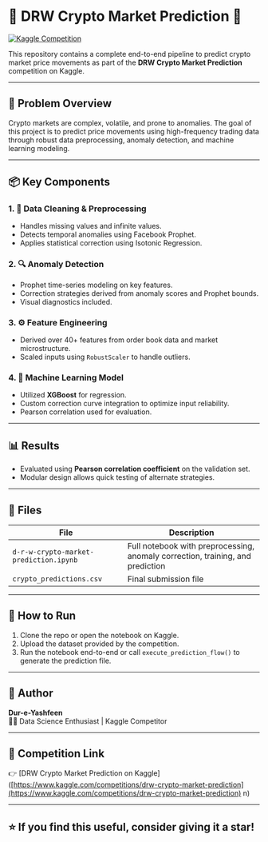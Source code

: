 # 🧠 DRW Crypto Market Prediction 🚀

[![Kaggle Competition](https://img.shields.io/badge/Kaggle-DRW%20Crypto%20Prediction-blue)](https://www.kaggle.com/competitions/drw-crypto-market-prediction)

This repository contains a complete end-to-end pipeline to predict crypto market price movements as part of the **DRW Crypto Market Prediction** competition on Kaggle.

---

## 🔮 Problem Overview

Crypto markets are complex, volatile, and prone to anomalies. The goal of this project is to predict price movements using high-frequency trading data through robust data preprocessing, anomaly detection, and machine learning modeling.

---

## 📦 Key Components

### 1. 🧼 Data Cleaning & Preprocessing
- Handles missing values and infinite values.
- Detects temporal anomalies using Facebook Prophet.
- Applies statistical correction using Isotonic Regression.

### 2. 🔍 Anomaly Detection
- Prophet time-series modeling on key features.
- Correction strategies derived from anomaly scores and Prophet bounds.
- Visual diagnostics included.

### 3. ⚙️ Feature Engineering
- Derived over 40+ features from order book data and market microstructure.
- Scaled inputs using `RobustScaler` to handle outliers.

### 4. 🤖 Machine Learning Model
- Utilized **XGBoost** for regression.
- Custom correction curve integration to optimize input reliability.
- Pearson correlation used for evaluation.

---

## 📊 Results

- Evaluated using **Pearson correlation coefficient** on the validation set.
- Modular design allows quick testing of alternate strategies.

---

## 📁 Files

| File | Description |
|------|-------------|
| `d-r-w-crypto-market-prediction.ipynb` | Full notebook with preprocessing, anomaly correction, training, and prediction |
| `crypto_predictions.csv` | Final submission file |


---

## 📌 How to Run

1. Clone the repo or open the notebook on Kaggle.
2. Upload the dataset provided by the competition.
3. Run the notebook end-to-end or call `execute_prediction_flow()` to generate the prediction file.

---

## 🧠 Author

**Dur-e-Yashfeen**  
👩‍💻 Data Science Enthusiast | Kaggle Competitor

---

## 🔗 Competition Link

👉 [DRW Crypto Market Prediction on Kaggle]([https://www.kaggle.com/competitions/drw-crypto-market-prediction](https://www.kaggle.com/competitions/drw-crypto-market-prediction)
n)

---

## ⭐️ If you find this useful, consider giving it a star!
